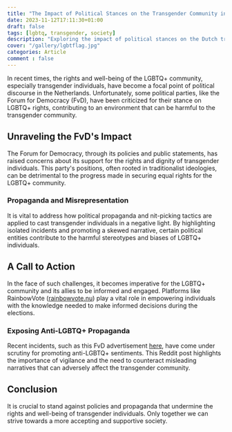```yaml
---
title: "The Impact of Political Stances on the Transgender Community in the Netherlands"
date: 2023-11-12T17:11:30+01:00
draft: false
tags: [lgbtq, transgender, society]
description: "Exploring the impact of political stances on the Dutch transgender community."
cover: "/gallery/lgbtflag.jpg"
categories: Article
comment : false
---
```


In recent times, the rights and well-being of the LGBTQ+ community, especially transgender individuals, have become a focal point of political discourse in the Netherlands. Unfortunately, some political parties, like the Forum for Democracy (FvD), have been criticized for their stance on LGBTQ+ rights, contributing to an environment that can be harmful to the transgender community.

## Unraveling the FvD's Impact

The Forum for Democracy, through its policies and public statements, has raised concerns about its support for the rights and dignity of transgender individuals. This party's positions, often rooted in traditionalist ideologies, can be detrimental to the progress made in securing equal rights for the LGBTQ+ community.

### Propaganda and Misrepresentation

It is vital to address how political propaganda and nit-picking tactics are applied to cast transgender individuals in a negative light. By highlighting isolated incidents and promoting a skewed narrative, certain political entities contribute to the harmful stereotypes and biases of LGBTQ+ individuals.

## A Call to Action

In the face of such challenges, it becomes imperative for the LGBTQ+ community and its allies to be informed and engaged. Platforms like RainbowVote ([rainbowvote.nu](https://rainbowvote.nu/)) play a vital role in empowering individuals with the knowledge needed to make informed decisions during the elections.

### Exposing Anti-LGBTQ+ Propaganda

Recent incidents, such as this FvD advertisement [here](https://www.reddit.com/r/LHBTI/comments/17tg4zm), have come under scrutiny for promoting anti-LGBTQ+ sentiments. This Reddit post highlights the importance of vigilance and the need to counteract misleading narratives that can adversely affect the transgender community.

## Conclusion

It is crucial to stand against policies and propaganda that undermine the rights and well-being of transgender individuals. Only together we can strive towards a more accepting and supportive society.